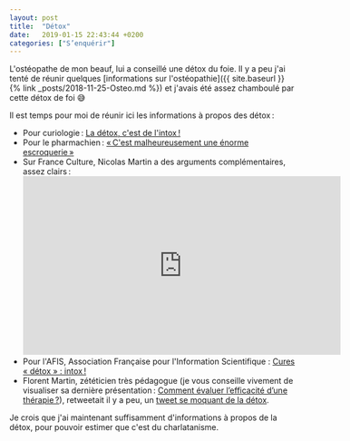 ```yaml
---
layout: post
title:  "Détox"
date:   2019-01-15 22:43:44 +0200
categories: ["S’enquérir"]
---
```


L'ostéopathe de mon beauf, lui a conseillé une détox du foie. Il y a peu
j'ai tenté de réunir quelques [informations sur l'ostéopathie]({{ site.baseurl }}{% link _posts/2018-11-25-Osteo.md %})
et j'avais été assez chamboulé par cette détox de foi 😅

Il est temps pour moi de réunir ici les informations à propos des
détox :

-   Pour curiologie : [La détox, c'est de l'intox !](http://curiologie.fr/2016/09/detox-intox/)
-   Pour le pharmachien : [« C'est malheureusement une énorme escroquerie »](http://lepharmachien.com/toxines/)
-   Sur France Culture, Nicolas Martin a des arguments complémentaires, assez clairs :
    <iframe width="560" height="315" src="https://www.youtube.com/embed/hf6MyxqCvLA" title="YouTube video player" frameborder="0" allow="accelerometer; autoplay; clipboard-write; encrypted-media; gyroscope; picture-in-picture" allowfullscreen></iframe>
-   Pour l'AFIS, Association Française pour l'Information Scientifique :
    [Cures « détox » : intox !](https://www.pseudo-sciences.org/spip.php?article2414)
-   Florent Martin, zététicien très pédagogue (je vous conseille
    vivement de visualiser sa dernière présentation : [Comment évaluer l’efficacité d’une thérapie ?](https://www.youtube.com/watch?v=s_voYxIG0mc)),
    retweetait il y a peu, un [tweet se moquant de la détox](https://twitter.com/Damkyan_Omega/status/1078570542075183109).

Je crois que j'ai maintenant suffisamment d'informations à propos de la
détox, pour pouvoir estimer que c'est du charlatanisme.


<!--more-->

